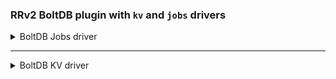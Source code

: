 ### RRv2 BoltDB plugin with `kv` and `jobs` drivers

<details>
  <summary>BoltDB Jobs driver</summary>

This type of driver is already supported by the RoadRunner and does not require any additional installations. It uses
boltdb as its main storage for the jobs. This driver should be used locally, for testing or developing purposes. It can
be used in the production, but this type of driver can't handle huge load. Maximum RPS it can have no more than 30-50.

Data in this driver persists in the boltdb database file. You can't open same file simultaneously for the 2 pipelines or
for the KV plugin and Jobs plugin. This is boltdb limitation on concurrent access from the 2 processes to the same file.

The complete `boltdb` driver configuration looks like this:

```yaml

boltdb:
  permissions: 0777

jobs:
  pipelines:
    # User defined name of the queue.
    example:
      # Required section.
      # Should be "boltdb" for the local driver.
      driver: boltdb

      # Optional section.
      # Default: 10
      priority: 10

      # Optional section.
      # Default: 1000
      prefetch: 1000
```

Below is a more detailed description of each of the in-memory-specific options:

- `priority` - Queue default priority for each task pushed into this queue if the priority value for these tasks was not
  explicitly set.

- `prefetch` - A local buffer between the PQ (priority queue) and driver. If the PQ size is set to 100 and prefetch to
  100000, you'll be able to push up to prefetch number of jobs even if PQ is full.

- `file` - boltdb database file to use. Might be a full path with file: `/foo/bar/rr1.db`. Default: `rr.db`.

</details>

---

<details>
  <summary>BoltDB KV driver</summary>


The Key-Value plugin provides the ability to store arbitrary data inside the RoadRunner between different requests (in
case of HTTP application) or different types of applications. Thus,
using [Temporal](https://docs.temporal.io/docs/php/introduction), for example, you can transfer data inside
the [HTTP application](/php/worker.md)
and vice versa.

As a permanent source of data, the RoadRunner allows you to use popular solutions, such
as [Redis Server](https://redis.io/) or [Memcached](https://memcached.org/), but in addition it provides others that do
not require a separate server, such as [BoltDB](https://github.com/boltdb/bolt), and also allows you to replace
permanent storage with temporary that stores data in RAM.

![kv-general-info](https://user-images.githubusercontent.com/2461257/128436785-3dadbf0d-13c3-4e0c-859c-4fd9668558c8.png)

## Installation

> **Requirements**
> - PHP >= 7.4
> - RoadRunner >= 2.3
> - *ext-protobuf (optional)*

To get access from the PHP code, you should put the corresponding dependency
using [the Composer](https://getcomposer.org/).

```sh
$ composer require spiral/roadrunner-kv
```

## Configuration

After installing all the required dependencies, you need to configure this plugin. To enable it add `kv` section to your
configuration:

```yaml
version: "2.7"

rpc:
  listen: tcp://127.0.0.1:6001

kv:
  example:
    driver: memory
    config: { }
```

Please note that to interact with the KV, you will also need the RPC defined in `rpc` configuration section. You can
read more about the configuration and methods of creating the RPC connection on
the [documentation page here](/beep-beep/rpc.md).

This configuration initializes this plugin with one storage named "`example`". In addition, each storage must have
a `driver` that indicates the type of connection used by those storages. In total, at the moment, 4 different types of
drivers are available with their own characteristics and additional settings:
`boltdb`, `redis`, `memcached` and `memory`.

The `memory` and `boltdb` drivers do not require additional binaries and are available immediately, while the rest
require additional setup. Please see the appropriate documentation for installing [Redis Server](https://redis.io/)
and/or [Memcached Server](https://memcached.org/).

### Memory Driver Configuration

This type of driver is already supported by the RoadRunner and does not require any additional installations.

Please note that using this type of storage, all data is contained in memory and will be destroyed when the RoadRunner
Server is restarted. If you need persistent storage without additional dependencies, then it is recommended to use the
boltdb driver.

The complete memory driver configuration looks like this:

```yaml
version: "2.7"

kv:
  # User defined name of the storage.
  memory:
    # Required section.
    # Should be "memory" for the memory driver.
    driver: memory

    config:
      # Optional section.
      # Default: 60
      interval: 60
```

Below is a more detailed description of each of the memory-specific options:

- `interval` - The interval (in seconds) between checks for the lifetime of the value in the cache. For large values of
  the interval, the cache item will be checked less often for expiration of its lifetime. It is recommended to use large
  values only in cases when the cache is used without expiration values, or in cases when this value is not critical to
  the architecture of your application. Note that the lower this value, the higher the load on the system.

### Boltdb Driver Configuration

This type of driver is already supported by the RoadRunner and does not require any additional installations.

The complete boltdb driver configuration looks like this:

```yaml
version: "2.7"

kv:
  # User defined name of the storage.
  boltdb:
    # Required section.
    # Should be "boltdb" for the boltdb driver.
    driver: boltdb

    config:
      # Optional section.
      # Default: "rr.db"
      file: "./rr.db"

      # Optional section.
      # Default: 0777
      permissions: 0777

      # Optional section.
      # Default: "rr"
      bucket: "rr"

      # Optional section.
      # Default: 60
      interval: 60
```

Below is a more detailed description of each of the boltdb-specific options:

- `file` - Database file path name. In the case that such a file does not exist in, RoadRunner will create this file on
  its own at startup. Note that this must be an existing directory, otherwise a "The system cannot find the path
  specified" error will be occurred, indicating that the full database pathname is invalid. Might be a full path with
  file: `/foo/bar/rr1.db`. Default: `rr.db`.

- `permissions` - The file permissions in UNIX format of the database file, set at the time of its creation. If the file
  already exists, the permissions will not be changed.

- `bucket` - The bucket name. You can create several boltdb connections by specifying different buckets and in this case
  the data stored in one bucket will not intersect with the data stored in the other, even if the database file and
  other settings are completely identical.

- `interval` - The interval (in seconds) between checks for the lifetime of the value in the cache. The meaning and
  behavior is similar to that used in the case of the memory driver.

### Redis Driver Configuration

Before configuring the Redis driver, please make sure that the Redis Server is installed and running. You can read more
about this [in the documentation](https://redis.io/).

In the simplest case, when a full-fledged cluster or a fault-tolerant system is not required, we have one connection to
the Redis Server. The configuration of such a connection will look like this.

```yaml
version: "2.7"

kv:
  # User defined name of the storage.
  redis:
    # Required section.
    # Should be "redis" for the redis driver.
    driver: redis

    config:
      # Optional section.
      # By default, one connection will be specified with the
      # "localhost:6379" value.
      addrs:
        - "localhost:6379"

      # Optional section.
      # Default: ""
      username: ""

      # Optional section.
      # Default: ""
      password: ""

      # Optional section.
      # Default: 0
      db: 0

      # Optional section.
      # Default: 0 (equivalent to the default value of 5 seconds)
      dial_timeout: 0

      # Optional section.
      # Default: 0 (equivalent to the default value of 3 retries)
      max_retries: 0

      # Optional section.
      # Default: 0 (equivalent to the default value of 8ms)
      min_retry_backoff: 0

      # Optional section.
      # Default: 0 (equivalent to the default value of 512ms)
      max_retry_backoff: 0

      # Optional section.
      # Default: 0 (equivalent to the default value of 10 connections per CPU).
      pool_size: 0

      # Optional section.
      # Default: 0 (do not use idle connections)
      min_idle_conns: 0

      # Optional section.
      # Default: 0 (do not close aged connections)
      max_conn_age: 0

      # Optional section.
      # Default: 0 (equivalent to the default value of 3s)
      read_timeout: 0

      # Optional section.
      # Default: 0 (equivalent to the value specified in the "read_timeout" section)
      write_timeout: 0

      # Optional section.
      # Default: 0 (equivalent to the value specified in the "read_timeout" + 1s)
      pool_timeout: 0

      # Optional section.
      # Default: 0 (equivalent to the default value of 5m)
      idle_timeout: 0

      # Optional section.
      # Default: 0 (equivalent to the default value of 1m)
      idle_check_freq: 0

      # Optional section.
      # Default: false
      read_only: false
```

Below is a more detailed description of each of the Redis-specific options:

- `addrs` - An array of strings of connections to the Redis Server. Must contain at least one value of an existing
  connection in the format of host or IP address and port, separated by a colon (`:`) character.

- `username` - Optional value containing the username credentials of the Redis connection. You can omit this field, or
  specify an empty string if the username of the connection is not specified.

- `password` - Optional value containing the password credentials of the Redis connection. You can omit this field, or
  specify an empty string if the password of the connection is not specified.

- `db` - An optional identifier for the database used in this connection to the Redis Server. Read more about databases
  section on the documentation page for the description of the [select command](https://redis.io/commands/select).

- `dial_timeout` - Server connection timeout. A value of `0` is equivalent to a timeout of 5 seconds (`5s`). After the
  specified time has elapsed, if the connection has not been established, a connection error will occur.

  Must be in the format of a "numeric value" + "time format suffix", like "`2h`" where suffixes means:
    - `h` - the number of hours. For example `1h` means 1 hour.
    - `m` - the number of minutes. For example `2m` means 2 minutes.
    - `s` - the number of seconds. For example `3s` means 3 seconds.
    - `ms` - the number of milliseconds. For example `4ms` means 4 milliseconds.
    - If no suffix is specified, the value will be interpreted as specified in nanoseconds. In most cases, this accuracy
      is redundant and may not be true. For example `5` means 5 nanoseconds.

  Please note that all time intervals can be suffixed.

- `max_retries` - Maximum number of retries before giving up. Specifying `0` is equivalent to the default (`3` attempts)
  . If you need to specify an infinite number of connection attempts, specify the value `-1`.

- `min_retry_backoff` - Minimum backoff between each retry. Must be in the format of a "numeric value" + "time format
  suffix". A value of `0` is equivalent to a timeout of 8 milliseconds (`8ms`). A value of `-1` disables backoff.

- `max_retry_backoff` - Maximum backoff between each retry. Must be in the format of a "numeric value" + "time format
  suffix". A value of `0` is equivalent to a timeout of 512 milliseconds (`512ms`). A value of `-1` disables backoff.

- `pool_size` - Maximum number of RoadRunner socket connections. A value of `0`
  is equivalent to a `10` connections per every CPU. Please note that specifying the value corresponds to the number of
  connections **per core**, so if you have 8 cores in your system, then setting the option to 2 you will get 16
  connections.

- `min_idle_conns` - Minimum number of idle connections which is useful when establishing new connection is slow. A
  value of 0 means no such idle connections. More details about the problem requiring the presence of this option
  available in the [corresponding issue](https://github.com/go-redis/redis/issues/772).

- `max_conn_age` - Connection age at which client retires (closes) the connection. A value of `0` is equivalent to a
  disabling this option. In this case, aged connections will not be closed.

- `read_timeout` - Timeout for socket reads. If reached, commands will fail with a timeout instead of blocking. Must be
  in the format of a "numeric value" +
  "time format suffix". A value of `0` is equivalent to a timeout of 3 seconds
  (`3s`). A value of `-1` disables timeout.

- `write_timeout` - Timeout for socket writes. If reached, commands will fail with a timeout instead of blocking. A
  value of `0` is equivalent of the value specified in the `read_timeout` section. If `read_timeout` value is not
  specified, a value of 3 seconds (`3s`) will be used.

- `pool_timeout` - Amount of time client waits for connection if all connections are busy before returning an error. A
  value of `0` is equivalent of the value specified in the `read_timeout` + `1s`. If `read_timeout` value is not
  specified, a value of 4 seconds (`4s`) will be used.

- `idle_timeout` - Amount of time after which client closes idle connections. Must be in the format of a "numeric value"
  + "time format suffix". A value of
  `0` is equivalent to a timeout of 5 minutes (`5m`). A value of `-1` disables idle timeout check.

- `idle_check_freq` - Frequency of idle checks made by idle connections reaper. Must be in the format of a "numeric
  value" + "time format suffix". A value of
  `0` is equivalent to a timeout of 1 minute (`1m`). A value of `-1` disables idle connections reaper. Note, that idle
  connections are still discarded by the client if `idle_timeout` is set.

- `read_only` - An optional boolean value that enables or disables read-only mode. If `true` value is specified, the
  writing will be unavailable. Note that this option **not allowed** when working with Redis Sentinel.

These are all options available for all Redis connection types.

#### Redis Cluster

In the case that you want to configure a [Redis Cluster](https://redis.io/topics/cluster-tutorial), then you can specify
additional options required only if you are organizing this type of server.

When creating a cluster, multiple connections are available to you. For example, you call such a
command `redis-cli --cluster create 127.0.0.1:6379 127.0.0.1:6380`, you should specify the appropriate set of
connections. In addition, when organizing a cluster, two additional options with algorithms for working with connections
will be available to you: `route_by_latency` and `route_randomly`.

```yaml
version: "2.7"

kv:
  redis:
    driver: redis
    config:
      addrs:
        - "127.0.0.1:6379"
        - "127.0.0.1:6380"

      # Optional section.
      # Default: false
      route_by_latency: false

      # Optional section.
      # Default: false
      route_randomly: false
```

Where new options means:

- `route_by_latency` - Allows routing read-only commands to the closest master or slave node. If this option is
  specified, the `read_only` configuration value will be automatically set to `true`.

- `route_randomly` - Allows routing read-only commands to the random master or slave node. If this option is specified,
  the `read_only` configuration value will be automatically set to `true`.

#### Redis Sentinel

Redis Sentinel provides high availability for Redis. You can find more information
about [Sentinel on the documentation page](https://redis.io/topics/sentinel).

There are two additional options available for the Sentinel configuration:
`master_name` and `sentinel_password`.

```yaml
version: "2.7"

kv:
  redis:
    driver: redis

    config:
      # Required section.
      master_name: ""

      # Optional section.
      # Default: "" (no password)
      sentinel_password: ""
```

Where Sentinel's options means:

- `master_name` - The name of the Sentinel's master in string format.

- `sentinel_password` - Sentinel password from "requirepass <password>"
  (if enabled) in Sentinel configuration.

### Memcached Driver Configuration

Before configuring the Memcached driver, please make sure that the Memcached Server is installed and running. You can
read more about this [in the documentation](https://memcached.org/).

The complete memcached driver configuration looks like this:

```yaml
version: "2.7"

kv:
  # User defined name of the storage.
  memcached:
    # Required section.
    # Should be "memcached" for the memcached driver.
    driver: memcached
    config:
      # Optional section.
      # Default: "localhost:11211"
      addr: "localhost:11211"
```

Below is a more detailed description of each of the memcached-specific options:

- `addr` - String of memcached connection in format "`[HOST]:[PORT]`". In the case that there are several memcached
  servers, then the list of connections can be listed in an array format, for
  example: `addr: [ "localhost:11211", "localhost:11222" ]`.

## Usage

First, you need to create the RPC connection to the RoadRunner server. You can specify an address with a connection by
hands or use automatic detection if you run the php code as a [RoadRunner Worker](/php/worker.md).

```php
use Spiral\RoadRunner\Environment;
use Spiral\Goridge\RPC\RPC;

// Manual configuration
$rpc = RPC::create('tcp://127.0.0.1:6001');

// Autodetection
$env = Environment::fromGlobals();
$rpc = RPC::create($env->getRPCAddress());
```

After creating the RPC connection, you should create the
`Spiral\RoadRunner\KeyValue\Factory` object for working with storages of KV RoadRunner plugin.

The factory object provides two methods for working with the plugin.

- Method `Factory::isAvailable(): bool` returns boolean `true` value if the plugin is available and `false` otherwise.

- Method `Factory::select(string): CacheInterface` receives the name of the storage as the first argument and returns
  the implementation of the
  [PSR-16](https://www.php-fig.org/psr/psr-16/) `Psr\SimpleCache\CacheInterface`
  for interact with the key-value RoadRunner storage.

```php
use Spiral\Goridge\RPC\RPC;
use Spiral\RoadRunner\KeyValue\Factory;

$factory = new Factory(RPC::create('tcp://127.0.0.1:6001'));

if (!$factory->isAvailable()) {
    throw new \LogicException('The "kv" RoadRunner plugin not available');
}

$storage = $factory->select('storage-name');
// Expected:
//  An instance of Psr\SimpleCache\CacheInterface interface

$storage->set('key', 'value');

echo $storage->get('key');
// Expected:
//  string(5) "string"
```

> The `clear()` method available since [RoadRunner v2.3.1](https://github.com/spiral/roadrunner/releases/tag/v2.3.1).

Apart from this, RoadRunner Key-Value API provides several additional methods:
You can use `getTtl(string): ?\DateTimeInterface` and
`getMultipleTtl(string): iterable<\DateTimeInterface|null>` methods to get information about the expiration of an item
stored in a key-value storage.

> Please note that the `memcached` driver
> [**does not support**](https://github.com/memcached/memcached/issues/239)
> these methods.

```php
$ttl = $factory->select('memory')
    ->getTtl('key');
// Expected:
//  - An instance of \DateTimeInterface if "key" expiration time is available
//  - Or null otherwise

$ttl = $factory->select('memcached')
    ->getTtl('key');
// Expected:
//  Spiral\RoadRunner\KeyValue\Exception\KeyValueException: Storage "memcached"
//  does not support kv.TTL RPC method execution. Please use another driver for
//  the storage if you require this functionality.
```

### Value Serialization

To save and receive data from the key-value store, the data serialization mechanism is used. This way you can store and
receive arbitrary serializable objects.

```php
$storage->set('test', (object)['key' => 'value']);

$item = $storage->set('test');
// Expected:
//  object(StdClass)#399 (1) {
//    ["key"] => string(5) "value"
//  }
```

To specify your custom serializer, you will need to specify it in the key-value factory constructor as a second
argument, or use the
`Factory::withSerializer(SerializerInterface): self` method.

```php
use Spiral\Goridge\RPC\RPC;
use Spiral\RoadRunner\KeyValue\Factory;

$connection = RPC::create('tcp://127.0.0.1:6001');

$storage = (new Factory($connection))
    ->withSerializer(new CustomSerializer())
    ->select('storage');
```

In the case that you need a specific serializer for a specific value from the storage, then you can use a similar
method `withSerializer()` for a specific storage.

```php
// Using default serializer
$storage->set('key', 'value');

// Using custom serializer
$storage
    ->withSerializer(new CustomSerializer())
    ->set('key', 'value');
```

#### Igbinary Value Serialization

As you know, the serialization mechanism in PHP is not always productive. To increase the speed of work, it is
recommended to use the
[ignbinary extension](https://github.com/igbinary/igbinary).

- For the Windows OS, you can download it from the
  [PECL website](https://windows.php.net/downloads/pecl/releases/igbinary/).

- In a Linux and MacOS environment, it may be installed with a simple command:

```sh
$ pecl install igbinary
```

More detailed installation instructions are [available here](https://github.com/igbinary/igbinary#installing).

After installing the extension, you just need to install the desired igbinary serializer in the factory instance.

```php
use Spiral\Goridge\RPC\RPC;
use Spiral\RoadRunner\KeyValue\Factory;
use Spiral\RoadRunner\KeyValue\Serializer\IgbinarySerializer;

$storage = (new Factory(RPC::create('tcp://127.0.0.1:6001')))
    ->withSerializer(new IgbinarySerializer())
    ->select('storage');
//
// Now this $storage is using igbinary serializer.
//
```

#### End-to-End Value Encryption

Some data may contain sensitive information, such as personal data of the user. In these cases, it is recommended to use
data encryption.

To use encryption, you need to install the
[Sodium extension](https://www.php.net/manual/en/book.sodium.php).

Next, you should have an encryption key generated using
[sodium_crypto_box_keypair()](https://www.php.net/manual/en/function.sodium-crypto-box-keypair.php)
function. You can do this using the following command:

```sh
$ php -r "echo sodium_crypto_box_keypair();" > keypair.key
```

> Do not store security keys in a control versioning systems (like GIT)!

After generating the keypair, you can use it to encrypt and decrypt the data.

```php
use Spiral\Goridge\RPC\RPC;
use Spiral\RoadRunner\KeyValue\Factory;
use Spiral\RoadRunner\KeyValue\Serializer\SodiumSerializer;
use Spiral\RoadRunner\KeyValue\Serializer\DefaultSerializer;

$storage = new Factory(RPC::create('tcp://127.0.0.1:6001'));
    ->select('storage');

// Encrypted serializer
$key = file_get_contents(__DIR__ . '/path/to/keypair.key');
$encrypted = new SodiumSerializer($storage->getSerializer(), $key);

// Storing public data
$storage->set('user.login', 'test');

// Storing private data
$storage->withSerializer($encrypted)
    ->set('user.email', 'test@example.com');
```

## RPC Interface

All communication between PHP and GO made by the RPC calls with protobuf payloads. You can find versioned proto-payloads
here: [Proto](https://github.com/spiral/roadrunner/tree/v2.3.0/pkg/proto/kv/v1beta).

- `Has(in *kvv1.Request, out *kvv1.Response)` - The arguments: the first argument is a `Request` , which declares
  a `storage` and an array of `Items` ; the second argument is a `Response`, it will contain `Items` with keys which are
  present in the provided via `Request` storage. Item value and timeout are not present in the response. The error
  returned if the request fails.

- `Set(in *kvv1.Request, _ *kvv1.Response)` - The arguments: the first argument is a `Request` with the `Items` to set;
  return value isn't used and present here only because GO's RPC calling convention. The error returned if request
  fails.

- `MGet(in *kvv1.Request, out *kvv1.Response)` - The arguments: the first argument is a `Request` with `Items` which
  should contain only keys (server doesn't check other fields); the second argument is `Response` with the `Items`.
  Every item will have `key` and `value` set, but without timeout (See: `TTL`). The error returned if request fails.

- `MExpire(in *kvv1.Request, _ *kvv1.Response)` - The arguments: the first argument is a `Request` with `Items` which
  should contain keys and timeouts set; return value isn't used and present here only because GO's RPC calling
  convention. The error returned if request fails.

- `TTL(in *kvv1.Request, out *kvv1.Response)` - The arguments: the first argument is a `Request` with `Items` which
  should contain keys; return value will contain keys with their timeouts. The error returned if request fails.

- `Delete(in *kvv1.Request, _ *kvv1.Response)` - The arguments: the first argument is a `Request` with `Items` which
  should contain keys to delete; return value isn't used and present here only because GO's RPC calling convention. The
  error returned if request fails.

- `Clear(in *kvv1.Request, _ *kvv1.Response)` - The arguments: the first argument is a `Request` with `storage` which
  should contain the storage to be cleaned up; return value isn't used and present here only because GO's RPC calling
  convention. The error returned if request fails.

From the PHP point of view, such requests (`MGet` for example) are as follows:

```php
use Spiral\Goridge\RPC\RPC;
use Spiral\Goridge\RPC\Codec\ProtobufCodec;
use Spiral\RoadRunner\KeyValue\DTO\V1\{Request, Response};

$response = RPC::create('tcp://127.0.0.1:6001')
    ->withServicePrefix('kv')
    ->withCodec(new ProtobufCodec())
    ->call('MGet', new Request([ ... ]), Response::class);
```

</details>